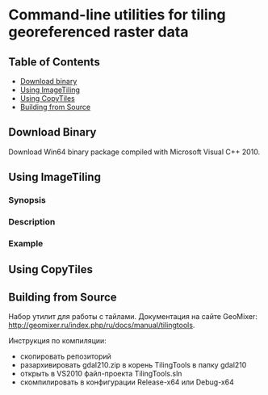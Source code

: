 # Command-line utilities for tiling georeferenced raster data

## Table of Contents
  * [Download binary](#download-binary)
  * [Using ImageTiling](#using-imagetiling)
  * [Using CopyTiles](#using-copytiles)
  * [Building from Source](#building-from-source)
  
## Download Binary
Download Win64 binary package compiled with Microsoft Visual C++ 2010.

## Using ImageTiling

### Synopsis

### Description 

### Example


## Using CopyTiles



## Building from Source
Набор утилит для работы с тайлами.
Документация на сайте GeoMixer: http://geomixer.ru/index.php/ru/docs/manual/tilingtools.

Инструкция по компиляции:
- скопировать репозиторий
- разархивировать gdal210.zip в корень TilingTools в папку gdal210 
- открыть в VS2010 файл-проекта TilingTools.sln
- скомпилировать в конфигурации Release-x64 или Debug-x64
